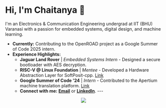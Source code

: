 # Hi, I'm Chaitanya 👋

I'm an Electronics & Communication Engineering undergrad at IIT (BHU) Varanasi with a passion for embedded systems, digital design, and machine learning.

- **Currently:** Contributing to the OpenROAD project as a Google Summer of Code 2025 intern.
- **Experience Highlights:**
  - **Jaguar Land Rover** | *Embedded Systems Intern* - Designed a secure bootloader with AES decryption.
  - **RISC-V @ Linux Foundation** | *Mentee* - Developed a Hardware Abstraction Layer for SoftPosit-cpp. [Link](https://github.com/Posit-Foundation/soft-posit-cpp)
  - **Google Summer of Code '24** | *Intern* - Contributed to the Apertium machine translation platform. [Link](https://github.com/gs-chaitanya/retratosv2)
  - **Connect with me:** [**Email**](mailto:gseshasai.chaitanya.cd.ece22@iitbhu.ac.in) or [**LinkedIn**](https://linkedin.com/in/your-linkedin-url). ---


<p align="center">
  <a href="https://skillicons.dev">
    <img src="https://skillicons.dev/icons?i=c,cpp,python,bash,git,linux,tensorflow,docker" />
  </a>
</p>
